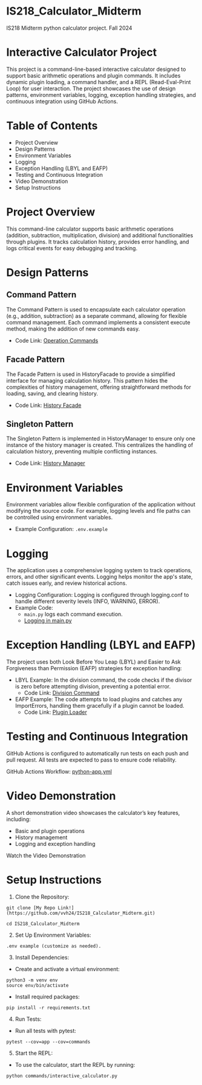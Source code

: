 # IS218_Calculator_Midterm
IS218 Midterm python calculator project. Fall 2024

# Interactive Calculator Project
This project is a command-line-based interactive calculator designed to support basic arithmetic operations and plugin commands. It includes dynamic plugin loading, a command handler, and a REPL (Read-Eval-Print Loop) for user interaction. The project showcases the use of design patterns, environment variables, logging, exception handling strategies, and continuous integration using GitHub Actions.

# Table of Contents
* Project Overview
* Design Patterns
* Environment Variables
* Logging
* Exception Handling (LBYL and EAFP)
* Testing and Continuous Integration
* Video Demonstration
* Setup Instructions

# Project Overview
This command-line calculator supports basic arithmetic operations (addition, subtraction, multiplication, division) and additional functionalities through plugins. It tracks calculation history, provides error handling, and logs critical events for easy debugging and tracking.

# Design Patterns
## Command Pattern
The Command Pattern is used to encapsulate each calculator operation (e.g., addition, subtraction) as a separate command, allowing for flexible command management. Each command implements a consistent execute method, making the addition of new commands easy.

* Code Link: [Operation Commands](commands)

## Facade Pattern
The Facade Pattern is used in HistoryFacade to provide a simplified interface for managing calculation history. This pattern hides the complexities of history management, offering straightforward methods for loading, saving, and clearing history.

* Code Link: [History Facade](app/history_facade.py)

## Singleton Pattern
The Singleton Pattern is implemented in HistoryManager to ensure only one instance of the history manager is created. This centralizes the handling of calculation history, preventing multiple conflicting instances.

* Code Link: [History Manager](app/history_manager.py)

# Environment Variables
Environment variables allow flexible configuration of the application without modifying the source code. For example, logging levels and file paths can be controlled using environment variables.

* Example Configuration: `.env.example`

# Logging
The application uses a comprehensive logging system to track operations, errors, and other significant events. Logging helps monitor the app's state, catch issues early, and review historical actions.

* Logging Configuration: Logging is configured through logging.conf to handle different severity levels (INFO, WARNING, ERROR).
* Example Code:
    * `main.py` logs each command execution.
    * [Logging in main.py](main.py)

# Exception Handling (LBYL and EAFP)
The project uses both Look Before You Leap (LBYL) and Easier to Ask Forgiveness than Permission (EAFP) strategies for exception handling:

* LBYL Example: In the division command, the code checks if the divisor is zero before attempting division, preventing a potential error.
    * Code Link: [Division Command](commands/divide_command.py)
* EAFP Example: The code attempts to load plugins and catches any ImportErrors, handling them gracefully if a plugin cannot be loaded.
    * Code Link: [Plugin Loader](commands/interactive_calculator.py#L4)

# Testing and Continuous Integration
GitHub Actions is configured to automatically run tests on each push and pull request. All tests are expected to pass to ensure code reliability.

GitHub Actions Workflow: [python-app.yml](.github/workflows/python-app.yml)

# Video Demonstration
A short demonstration video showcases the calculator’s key features, including:

* Basic and plugin operations
* History management
* Logging and exception handling

Watch the Video Demonstration <!-- video link -->

# Setup Instructions
1. Clone the Repository:
```
git clone [My Repo Link!](https://github.com/vvh24/IS218_Calculator_Midterm.git)

cd IS218_Calculator_Midterm
```
2. Set Up Environment Variables:
```
.env example (customize as needed).
```
3. Install Dependencies:
* Create and activate a virtual environment:
```
python3 -m venv env
source env/bin/activate 
```
* Install required packages:
```
pip install -r requirements.txt
```
4. Run Tests:

* Run all tests with pytest:
```
pytest --cov=app --cov=commands
```
5. Start the REPL:

* To use the calculator, start the REPL by running:
```
python commands/interactive_calculator.py
```